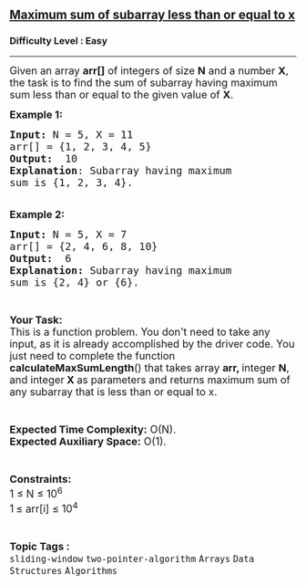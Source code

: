 <h2><a href="https://www.geeksforgeeks.org/problems/maximum-sum-of-subarray-less-than-or-equal-to-x4033/1?page=1&category=sliding-window&sortBy=difficulty">Maximum sum of subarray less than or equal to x</a></h2><h3>Difficulty Level : Easy</h3><hr><div class="problems_problem_content__Xm_eO"><p><span style="font-size:18px">Given an array <strong>arr[]</strong> of integers of size <strong>N</strong> and a number <strong>X</strong>, the task is to find the sum of subarray having maximum sum less than or equal to the given value of <strong>X</strong>.</span></p>

<p><span style="font-size:18px"><strong>Example 1:</strong></span></p>

<pre><span style="font-size:18px"><strong>Input: </strong>N = 5, X = 11
arr[] = {1, 2, 3, 4, 5} 
<strong>Output:</strong>  10
<strong>Explanation</strong>: Subarray having maximum 
sum is {1, 2, 3, 4}.</span></pre>

<p><span style="font-size:18px">&nbsp;<br>
<strong>Example 2:</strong></span></p>

<pre><span style="font-size:18px"><strong>Input: </strong>N = 5, X = 7
arr[] = {2, 4, 6, 8, 10} 
<strong>Output:</strong> &nbsp;6
<strong>Explanation:</strong> Subarray having maximum 
sum is {2, 4} or {6}.</span></pre>

<p>&nbsp;</p>

<p><span style="font-size:18px"><strong>Your Task:</strong><br>
This is a function problem. You don't need to take any input, as it is already accomplished by the driver code. You just need to complete the function <strong>calculateMaxSumLength</strong>() that takes array <strong>arr, </strong>integer <strong>N</strong>, and integer<strong> X&nbsp;</strong>as parameters and returns maximum sum of any subarray that is less than or equal to x.</span></p>

<p>&nbsp;</p>

<p><span style="font-size:18px"><strong>Expected Time Complexity:</strong> O(N).&nbsp;<br>
<strong>Expected Auxiliary Space:</strong> O(1).</span></p>

<p>&nbsp;</p>

<p><span style="font-size:18px"><strong>Constraints:</strong><br>
1 ≤ N ≤ 10<sup>6</sup></span><br>
<span style="font-size:18px">1</span>&nbsp;<span style="font-size:18px">≤ arr[i]&nbsp;≤ 10<sup>4</sup></span></p>
</div><br><p><span style=font-size:18px><strong>Topic Tags : </strong><br><code>sliding-window</code>&nbsp;<code>two-pointer-algorithm</code>&nbsp;<code>Arrays</code>&nbsp;<code>Data Structures</code>&nbsp;<code>Algorithms</code>&nbsp;